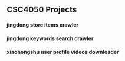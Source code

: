 ## CSC4050 Projects

#### jingdong store items crawler

#### jingdong keywords search crawler

#### xiaohongshu user profile videos downloader